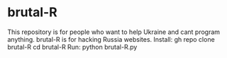 # brutal-R
This repository is for people who want to
help Ukraine and cant program anything.
brutal-R is for hacking Russia websites.
Install: gh repo clone brutal-R
cd brutal-R
Run: python brutal-R.py


